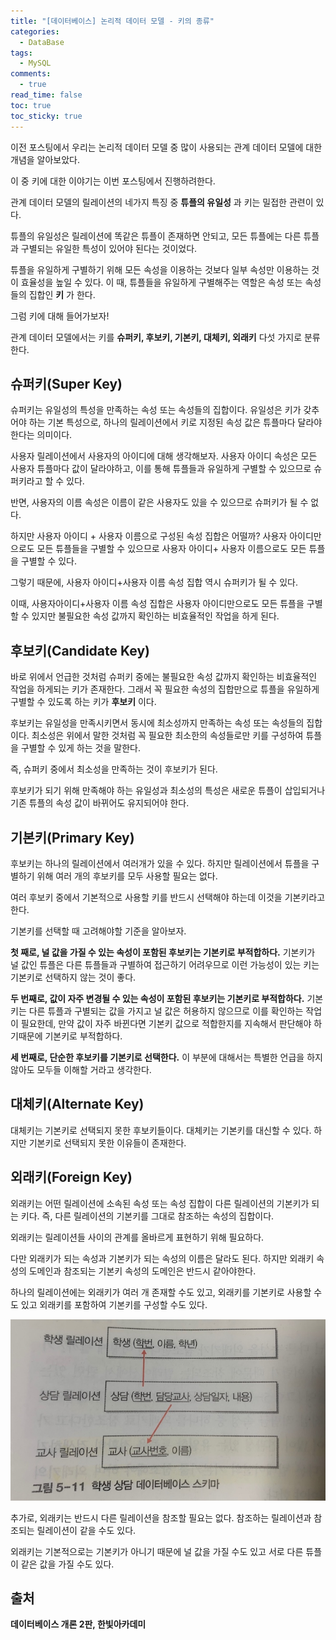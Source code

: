 ```yaml
---
title: "[데이터베이스] 논리적 데이터 모델 - 키의 종류"
categories:
  - DataBase
tags:
  - MySQL
comments:
  - true
read_time: false
toc: true
toc_sticky: true
---
```

이전 포스팅에서 우리는 논리적 데이터 모델 중 많이 사용되는 관계 데이터 모델에 대한 개념을 알아보았다.

이 중 키에 대한 이야기는 이번 포스팅에서 진행하려한다.

관계 데이터 모델의 릴레이션의 네가지 특징 중 __튜플의 유일성__ 과 키는 밀접한 관련이 있다.

튜플의 유일성은 릴레이션에 똑같은 튜플이 존재하면 안되고, 모든 튜플에는 다른 튜플과 구별되는 유일한 특성이 있어야 된다는 것이었다.

튜플을 유일하게 구별하기 위해 모든 속성을 이용하는 것보다 일부 속성만 이용하는 것이 효율성을 높일 수 있다. 이 때, 튜플들을 유일하게 구별해주는 역할은 속성 또는 속성들의 집합인 __키__ 가 한다.

그럼 키에 대해 들어가보자!

관계 데이터 모델에서는 키를 __슈퍼키, 후보키, 기본키, 대체키, 외래키__ 다섯 가지로 분류한다.

## 슈퍼키(Super Key)
슈퍼키는 유일성의 특성을 만족하는 속성 또는 속성들의 집합이다. 유일성은 키가 갖추어야 하는 기본 특성으로, 하나의 릴레이션에서 키로 지정된 속성 값은 튜플마다 달라야한다는 의미이다.

사용자 릴레이션에서 사용자의 아이디에 대해 생각해보자. 사용자 아이디 속성은 모든 사용자 튜플마다 값이 달라야하고, 이를 통해 튜플들과 유일하게 구별할 수 있으므로 슈퍼키라고 할 수 있다.

반면, 사용자의 이름 속성은 이름이 같은 사용자도 있을 수 있으므로 슈퍼키가 될 수 없다.

하지만 사용자 아이디 + 사용자 이름으로 구성된 속성 집합은 어떨까? 사용자 아이디만으로도 모든 튜플들을 구별할 수 있으므로 사용자 아이디+ 사용자 이름으로도 모든 튜플을 구별할 수 있다.

그렇기 때문에, 사용자 아이디+사용자 이름 속성 집합 역시 슈퍼키가 될 수 있다.

이때, 사용자아이디+사용자 이름 속성 집합은 사용자 아이디만으로도 모든 튜플을 구별할 수 있지만 불필요한 속성 값까지 확인하는 비효율적인 작업을 하게 된다.

## 후보키(Candidate Key)
바로 위에서 언급한 것처럼 슈퍼키 중에는 불필요한 속성 값까지 확인하는 비효율적인 작업을 하게되는 키가 존재한다. 그래서 꼭 필요한 속성의 집합만으로 튜플을 유일하게 구별할 수 있도록 하는 키가 __후보키__ 이다.

후보키는 유일성을 만족시키면서 동시에 최소성까지 만족하는 속성 또는 속성들의 집합이다. 최소성은 위에서 말한 것처럼 꼭 필요한 최소한의 속성들로만 키를 구성하여 튜플을 구별할 수 있게 하는 것을 말한다.

즉, 슈퍼키 중에서 최소성을 만족하는 것이 후보키가 된다.

후보키가 되기 위해 만족해야 하는 유일성과 최소성의 특성은 새로운 튜플이 삽입되거나 기존 튜플의 속성 값이 바뀌어도 유지되어야 한다. 

## 기본키(Primary Key)
후보키는 하나의 릴레이션에서 여러개가 있을 수 있다. 하지만 릴레이션에서 튜플을 구별하기 위해 여러 개의 후보키를 모두 사용할 필요는 없다.

여러 후보키 중에서 기본적으로 사용할 키를 반드시 선택해야 하는데 이것을 기본키라고 한다.

기본키를 선택할 때 고려해야할 기준을 알아보자.

__첫 째로, 널 값을 가질 수 있는 속성이 포함된 후보키는 기본키로 부적합하다.__ 
기본키가 널 값인 튜플은 다른 튜플들과 구별하여 접근하기 어려우므로 이런 가능성이 있는 키는 기본키로 선택하지 않는 것이 좋다.

__두 번째로, 값이 자주 변경될 수 있는 속성이 포함된 후보키는 기본키로 부적합하다.__
기본키는 다른 튜플과 구별되는 값을 가지고 널 값은 허용하지 않으므로 이를 확인하는 작업이 필요한데, 만약 값이 자주 바뀐다면 기본키 값으로 적합한지를 지속해서 판단해야 하기때문에 기본키로 부적합하다.

__세 번째로, 단순한 후보키를 기본키로 선택한다.__
이 부분에 대해서는 특별한 언급을 하지 않아도 모두들 이해할 거라고 생각한다.

## 대체키(Alternate Key)
대체키는 기본키로 선택되지 못한 후보키들이다. 대체키는 기본키를 대신할 수 있다. 하지만 기본키로 선택되지 못한 이유들이 존재한다.

## 외래키(Foreign Key)
외래키는 어떤 릴레이션에 소속된 속성 또는 속성 집합이 다른 릴레이션의 기본키가 되는 키다. 즉, 다른 릴레이션의 기본키를 그대로 참조하는 속성의 집합이다.

외래키는 릴레이션들 사이의 관계를 올바르게 표현하기 위해 필요하다.

다만 외래키가 되는 속성과 기본키가 되는 속성의 이름은 달라도 된다. 하지만 외래키 속성의 도메인과 참조되는 기본키 속성의 도메인은 반드시 같아야한다.

하나의 릴레이션에는 외래키가 여러 개 존재할 수도 있고, 외래키를 기본키로 사용할 수도 있고 외래키를 포함하여 기본키를 구성할 수도 있다.

![](/assets/img/DataBase/20200701_1.jpeg)

추가로, 외래키는 반드시 다른 릴레이션을 참조할 필요는 없다. 참조하는 릴레이션과 참조되는 릴레이션이 같을 수도 있다.

외래키는 기본적으로는 기본키가 아니기 때문에 널 값을 가질 수도 있고 서로 다른 튜플이 같은 값을 가질 수도 있다.

## 출처
__데이터베이스 개론 2판, 한빛아카데미__